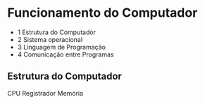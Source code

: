 # Funcionamento do Computador

- 1 Estrutura do Computador
- 2 Sistema operacional
- 3 Linguagem de Programação
- 4 Comunicação entre Programas

## Estrutura do Computador

CPU
Registrador
Memória
